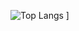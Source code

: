 ![Top Langs](https://github-readme-stats.vercel.app/api/top-langs/?username=monolith0220&layout=compact)
]


